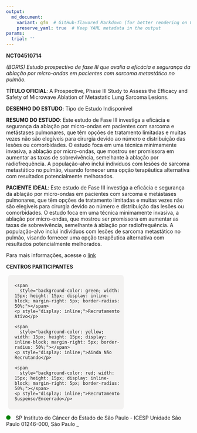 ```yaml
---
output: 
  md_document:
    variant: gfm  # GitHub-flavored Markdown (for better rendering on GitHub)
    preserve_yaml: true  # Keep YAML metadata in the output
params:
  trial: ''
---
```


**NCT04510714**

*(BORIS) Estudo prospectivo de fase III que avalia a eficácia e
segurança da ablação por micro-ondas em pacientes com sarcoma
metastático no pulmão.*

**TÍTULO OFICIAL**: A Prospective, Phase III Study to Assess the
Efficacy and Safety of Microwave Ablation of Metastatic Lung Sarcoma
Lesions.

**DESENHO DO ESTUDO**: Tipo de Estudo Indisponivel

**RESUMO DO ESTUDO**: Este estudo de Fase III investiga a eficácia e
segurança da ablação por micro-ondas em pacientes com sarcoma e
metástases pulmonares, que têm opções de tratamento limitadas e muitas
vezes não são elegíveis para cirurgia devido ao número e distribuição
das lesões ou comorbidades. O estudo foca em uma técnica minimamente
invasiva, a ablação por micro-ondas, que mostrou ser promissora em
aumentar as taxas de sobrevivência, semelhante à ablação por
radiofrequência. A população-alvo inclui indivíduos com lesões de
sarcoma metastático no pulmão, visando fornecer uma opção terapêutica
alternativa com resultados potencialmente melhorados.

**PACIENTE IDEAL**: Este estudo de Fase III investiga a eficácia e
segurança da ablação por micro-ondas em pacientes com sarcoma e
metástases pulmonares, que têm opções de tratamento limitadas e muitas
vezes não são elegíveis para cirurgia devido ao número e distribuição
das lesões ou comorbidades. O estudo foca em uma técnica minimamente
invasiva, a ablação por micro-ondas, que mostrou ser promissora em
aumentar as taxas de sobrevivência, semelhante à ablação por
radiofrequência. A população-alvo inclui indivíduos com lesões de
sarcoma metastático no pulmão, visando fornecer uma opção terapêutica
alternativa com resultados potencialmente melhorados.

Para mais informações, acesse o
[link](https://clinicaltrials.gov/ct2/show/NCT04510714)

**CENTROS PARTICIPANTES**

<div style="margin-bottom: 8px; margin-left: 5px; padding: 8px; max-width: 300px; background-color: #f3f2f1; border-radius: 8px;">

<div style="margin-left: 10px;">

    <span 
      style="background-color: green; width: 15px; height: 15px; display: inline-block; margin-right: 5px; border-radius: 50%;"></span>
    <p style="display: inline;">Recrutamento Ativo</p>

</div>

<div style="margin-left: 10px;">

    <span 
      style="background-color: yellow; width: 15px; height: 15px; display: inline-block; margin-right: 5px; border-radius: 50%;"></span>
    <p style="display: inline;">Ainda Não Recrutando</p>

</div>

<div style="margin-left: 10px;">

    <span 
      style="background-color: red; width: 15px; height: 15px; display: inline-block; margin-right: 5px; border-radius: 50%;"></span>
    <p style="display: inline;">Recrutamento Suspenso/Encerrado</p>

</div>

</div>

<span style="display: inline-block; width: 12px; height: 12px; border-radius: 50%; margin-right: 10px; padding-bottom: 0px; background-color: green;"></span>
SP Instituto do Câncer do Estado de São Paulo - ICESP Unidade São Paulo
01246-000, São Paulo
<span style="color: #2E4A7F; text-decoration: none; font-weight: 500; font-size: 0.8">[REPORTAR
ERRO](https://flazar.shinyapps.io/formsapp?study_nct_id=NCT04510714&location_id=INSTITUTODOCANCERDOESTADODESAOPAULOSAOPAULO01246000BRAZIL&location_full_name=Instituto%20do%20C%C3%A2ncer%20do%20Estado%20de%20S%C3%A3o%20Paulo%20-%20ICESP%20Unidade%20S%C3%A3o%20Paulo%2C%2001246-000%2C%20S%C3%A3o%20Paulo&form_type=Reportar%20Erro)</span>
